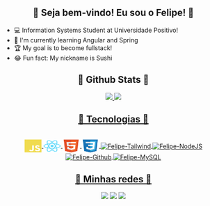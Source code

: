  <h2 align="center">🍣 Seja bem-vindo! Eu sou o Felipe! 🍣</h2>



- 💻 Information Systems Student at Universidade Positivo!
- 📖 I'm currently learning Angular and Spring
- 🏆 My goal is to become fullstack!
- 😂 Fun fact: My nickname is Sushi


<h2 align="center">🍣 Github Stats 🍣</h2>
<div align="center">
  <a href="https://github.com/felipetsuchiya">
  <img height="180em" src="https://github-readme-stats.vercel.app/api?username=felipetsuchiya&show_icons=true&theme=dark&include_all_commits=true&count_private=true"/>
  <img height="180em" src="https://github-readme-stats.vercel.app/api/top-langs/?username=felipetsuchiya&layout=compact&langs_count=7&theme=dark"/>
</div>
  
<h2 align="center">🍣 Tecnologias 🍣</h2>
	
<div align="center" style="display: inline_block"><br>
  <img align="center" alt="Felipe-Js" height="30" width="40" src="https://raw.githubusercontent.com/devicons/devicon/master/icons/javascript/javascript-plain.svg">
  <img align="center" alt="Felipe-React" height="30" width="40" src="https://raw.githubusercontent.com/devicons/devicon/master/icons/react/react-original.svg">
  <img align="center" alt="Felipe-HTML" height="30" width="40" src="https://raw.githubusercontent.com/devicons/devicon/master/icons/html5/html5-original.svg">
  <img align="center" alt="Felipe-CSS" height="30" width="40" src="https://raw.githubusercontent.com/devicons/devicon/master/icons/css3/css3-original.svg">
	<img align="center" alt="Felipe-Tailwind" height="30" width="40" src="https://cdn.jsdelivr.net/gh/devicons/devicon/icons/tailwindcss/tailwindcss-plain.svg" />
	<img align="center" alt="Felipe-NodeJS" height="30" width="40" src="https://cdn.jsdelivr.net/gh/devicons/devicon/icons/nodejs/nodejs-plain.svg" />
	<img align="center" alt="Felipe-Github" height="30" width="40" src="https://cdn.jsdelivr.net/gh/devicons/devicon/icons/github/github-original-wordmark.svg" />
	<img align="center" alt="Felipe-MySQL" height="30" width="40" src="https://cdn.jsdelivr.net/gh/devicons/devicon/icons/mysql/mysql-plain.svg" />
</div>
	
<div align="center">
	<h2>🍣 Minhas redes 🍣</h2>
	<a href="https://instagram.com/felipesuchi" target="_blank"><img src="https://img.shields.io/badge/-Instagram-%23E4405F?style=for-the-badge&logo=instagram&logoColor=white" target="_blank"></a>
	<a href="https://www.linkedin.com/in/felipetsuchiya/" target="_blank"><img src="https://img.shields.io/badge/-LinkedIn-%230077B5?style=for-the-badge&logo=linkedin&logoColor=white" target="_blank"></a>
	<a href="mailto:felipetsuchiya@hotmail.com"><img src="https://img.shields.io/badge/Microsoft_Outlook-0078D4?style=for-the-badge&logo=microsoft-outlook&logoColor=white"></a>
</div>
